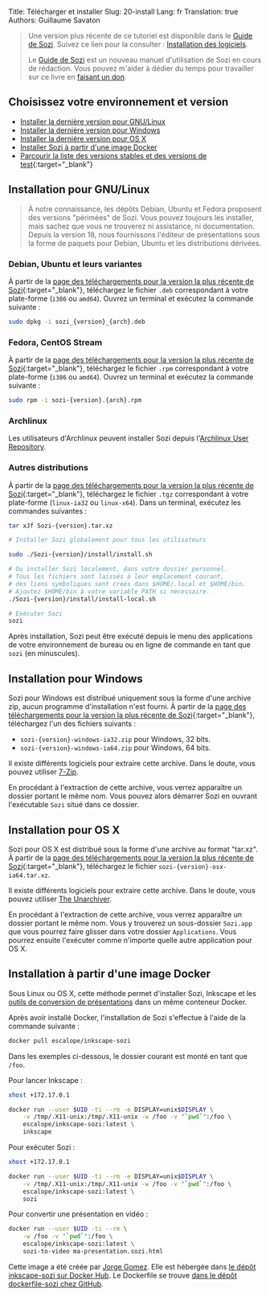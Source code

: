 Title: Télécharger et installer
Slug: 20-install
Lang: fr
Translation: true
Authors: Guillaume Savaton

> Une version plus récente de ce tutoriel est disponible dans le [Guide de Sozi](http://sozi.guide).
> Suivez ce lien pour la consulter : [Installation des logiciels](http://sozi.guide/fr/installation.html).
>
> Le [Guide de Sozi](http://sozi.guide) est un nouveau manuel d'utilisation de Sozi en cours de rédaction.
> Vous pouvez m'aider à dédier du temps pour travailler sur ce livre en [faisant un don](|filename|donate.md).

Choisissez votre environnement et version
------------------------------------------

* [Installer la dernière version pour GNU/Linux](#installation-pour-gnulinux)
* [Installer la dernière version pour Windows](#installation-pour-windows)
* [Installer la dernière version pour OS X](#installation-pour-os-x)
* [Installer Sozi à partir d'une image Docker](#installation-a-partir-dune-image-docker)
* [Parcourir la liste des versions stables et des versions de test](https://github.com/sozi-projects/Sozi/releases){:target="_blank"}

Installation pour GNU/Linux
---------------------------

> À notre connaissance, les dépôts Debian, Ubuntu et Fedora proposent des versions
> "périmées" de Sozi.
> Vous pouvez toujours les installer, mais sachez que vous ne trouverez ni
> assistance, ni documentation.
> Depuis la version 18, nous fournissons l'éditeur de présentations sous la forme
> de paquets pour Debian, Ubuntu et les distributions dérivées.

### Debian, Ubuntu et leurs variantes

À partir de la [page des téléchargements pour la version la plus récente de Sozi](https://github.com/sozi-projects/Sozi/releases/latest){:target="_blank"},
téléchargez le fichier `.deb` correspondant à votre plate-forme (`i386` ou `amd64`).
Ouvrez un terminal et exécutez la commande suivante&nbsp;:

```bash
sudo dpkg -i sozi_{version}_{arch}.deb
```

### Fedora, CentOS Stream

À partir de la [page des téléchargements pour la version la plus récente de Sozi](https://github.com/sozi-projects/Sozi/releases/latest){:target="_blank"},
téléchargez le fichier `.rpm` correspondant à votre plate-forme (`i386` ou `amd64`).
Ouvrez un terminal et exécutez la commande suivante&nbsp;:

```bash
sudo rpm -i sozi-{version}.{arch}.rpm
```

### Archlinux

Les utilisateurs d'Archlinux peuvent installer Sozi depuis l'[Archlinux User Repository](https://aur.archlinux.org/packages/sozi).

### Autres distributions

À partir de la [page des téléchargements pour la version la plus récente de Sozi](https://github.com/sozi-projects/Sozi/releases/latest){:target="_blank"},
téléchargez le fichier `.tgz` correspondant à votre plate-forme (`linux-ia32` ou `linux-x64`).
Dans un terminal, exécutez les commandes suivantes&nbsp;:

```bash
tar xJf Sozi-{version}.tar.xz

# Installer Sozi globalement pour tous les utilisateurs

sudo ./Sozi-{version}/install/install.sh

# Ou installer Sozi localement, dans votre dossier personnel.
# Tous les fichiers sont laissés à leur emplacement courant,
# des liens symboliques sont créés dans $HOME/.local et $HOME/bin.
# Ajoutez $HOME/bin à votre variable PATH si nécessaire.
./Sozi-{version}/install/install-local.sh

# Exécuter Sozi
sozi
```

Après installation, Sozi peut être exécuté depuis le menu des applications de votre environnement de bureau ou en ligne de commande en tant que `sozi` (en minuscules).

Installation pour Windows
-------------------------

Sozi pour Windows est distribué uniquement sous la forme d'une archive zip, aucun programme d'installation n'est fourni.
À partir de la [page des téléchargements pour la version la plus récente de Sozi](https://github.com/sozi-projects/Sozi/releases/latest){:target="_blank"},
téléchargez l'un des fichiers suivants&nbsp;:

* `sozi-{version}-windows-ia32.zip` pour Windows, 32 bits.
* `sozi-{version}-windows-ia64.zip` pour Windows, 64 bits.

Il existe différents logiciels pour extraire cette archive.
Dans le doute, vous pouvez utiliser [7-Zip](https://www.7-zip.org/).

En procédant à l'extraction de cette archive, vous verrez apparaître un dossier
portant le même nom.
Vous pouvez alors démarrer Sozi en ouvrant l'exécutable `Sozi` situé dans ce dossier.

Installation pour OS X
----------------------

Sozi pour OS X est distribué sous la forme d'une archive au format "tar.xz".
À partir de la [page des téléchargements pour la version la plus récente de Sozi](https://github.com/sozi-projects/Sozi/releases/latest){:target="_blank"},
téléchargez le fichier `sozi-{version}-osx-ia64.tar.xz`.

Il existe différents logiciels pour extraire cette archive.
Dans le doute, vous pouvez utiliser [The Unarchiver](https://theunarchiver.com/).

En procédant à l'extraction de cette archive, vous verrez apparaître un dossier
portant le même nom.
Vous y trouverez un sous-dossier `Sozi.app` que vous pourrez
faire glisser dans votre dossier `Applications`.
Vous pourrez ensuite l'exécuter comme n'importe quelle autre application pour OS X.

Installation à partir d'une image Docker
----------------------------------------

Sous Linux ou OS X, cette méthode permet d'installer Sozi, Inkscape et les
[outils de conversion de présentations](|filename|tutorial-converting.md)
dans un même conteneur Docker.

Après avoir installé Docker, l'installation de Sozi s'effectue à l'aide de la
commande suivante&nbsp;:

```bash
docker pull escalope/inkscape-sozi
```

Dans les exemples ci-dessous, le dossier courant est monté en tant que
`/foo`.

Pour lancer Inkscape&nbsp;:

```bash
xhost +172.17.0.1

docker run --user $UID -ti --rm -e DISPLAY=unix$DISPLAY \
    -v /tmp/.X11-unix:/tmp/.X11-unix -w /foo -v "`pwd`":/foo \
    escalope/inkscape-sozi:latest \
    inkscape
```

Pour exécuter Sozi&nbsp;:

```bash
xhost +172.17.0.1

docker run --user $UID -ti --rm -e DISPLAY=unix$DISPLAY \
    -v /tmp/.X11-unix:/tmp/.X11-unix -w /foo -v "`pwd`":/foo \
    escalope/inkscape-sozi:latest \
    sozi
```

Pour convertir une présentation en vidéo&nbsp;:

```bash
docker run --user $UID -ti --rm \
    -w /foo -v "`pwd`":/foo \
    escalope/inkscape-sozi:latest \
    sozi-to-video ma-presentation.sozi.html
```

Cette image a été créée par [Jorge Gomez](https://github.com/escalope).
Elle est hébergée dans [le dépôt inkscape-sozi sur Docker Hub](https://hub.docker.com/r/escalope/inkscape-sozi).
Le Dockerfile se trouve [dans le dépôt dockerfile-sozi chez GitHub](https://github.com/escalope/dockerfile-sozi).

